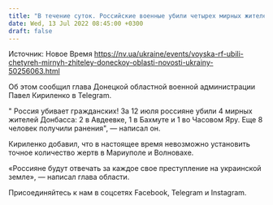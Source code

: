 ```yaml
---
title: "В течение суток. Российские военные убили четырех мирных жителей Донецкой области — ОВА"
date: Wed, 13 Jul 2022 08:45:00 +0300
draft: false
---
```

Источник: Новое Время https://nv.ua/ukraine/events/voyska-rf-ubili-chetyreh-mirnyh-zhiteley-doneckoy-oblasti-novosti-ukrainy-50256063.html


Об этом сообщил глава Донецкой областной военной администрации Павел Кириленко в Telegram.

" Россия убивает гражданских! За 12 июля россияне убили 4 мирных жителей Донбасса: 2 в Авдеевке, 1 в Бахмуте и 1 во Часовом Яру. Еще 8 человек получили ранения", — написал он.

Кириленко добавил, что в настоящее время невозможно установить точное количество жертв в Мариуполе и Волновахе.

«Россияне будут отвечать за каждое свое преступление на украинской земле», — написал глава области.

Присоединяйтесь к нам в соцсетях Facebook, Telegram и Instagram.
